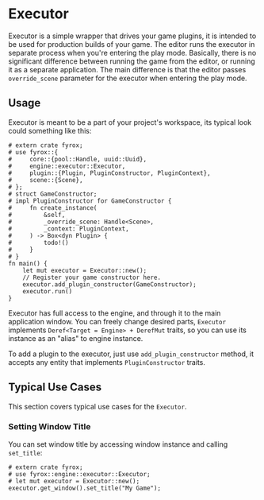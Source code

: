 # Executor 

Executor is a simple wrapper that drives your game plugins, it is intended to be used for production builds of your game.
The editor runs the executor in separate process when you're entering the play mode. Basically, there is no significant 
difference between running the game from the editor, or running it as a separate application. The main difference is that
the editor passes `override_scene` parameter for the executor when entering the play mode.

## Usage

Executor is meant to be a part of your project's workspace, its typical look could something like this:

```rust,no_run
# extern crate fyrox;
# use fyrox::{
#     core::{pool::Handle, uuid::Uuid},
#     engine::executor::Executor,
#     plugin::{Plugin, PluginConstructor, PluginContext},
#     scene::{Scene},
# };
# struct GameConstructor;
# impl PluginConstructor for GameConstructor {
#     fn create_instance(
#         &self,
#         _override_scene: Handle<Scene>,
#         _context: PluginContext,
#     ) -> Box<dyn Plugin> {
#         todo!()
#     }
# }
fn main() {
    let mut executor = Executor::new();
    // Register your game constructor here.
    executor.add_plugin_constructor(GameConstructor);
    executor.run()
}
```

Executor has full access to the engine, and through it to the main application window. You can freely change desired
parts, `Executor` implements `Deref<Target = Engine> + DerefMut` traits, so you can use its instance as an "alias"
to engine instance. 

To add a plugin to the executor, just use `add_plugin_constructor` method, it accepts any entity that implements
`PluginConstructor` traits.

## Typical Use Cases

This section covers typical use cases for the `Executor`.

### Setting Window Title

You can set window title by accessing window instance and calling `set_title`:

```rust,no_run
# extern crate fyrox;
# use fyrox::engine::executor::Executor;
# let mut executor = Executor::new();
executor.get_window().set_title("My Game");
```